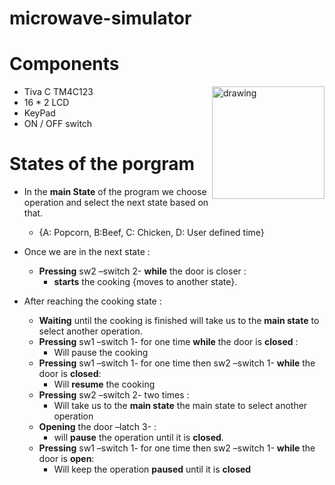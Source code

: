 # microwave-simulator

# **Components**

<div style="text-align: ">
<a href="link">
<img src="https://media.discordapp.net/attachments/975768228611641385/979146437696827452/Picsart_22-05-26_00-17-54-691.jpg?width=861&height=663" alt="drawing" width="180" align="right"></a>

</div>

- Tiva C TM4C123
- 16 \* 2 LCD
- KeyPad
- ON / OFF switch

# States of the porgram

- In the **main State** of the program we choose operation and select the next state based on that.

  - {A: Popcorn, B:Beef, C: Chicken, D: User defined time}

- Once we are in the next state :

  - **Pressing** sw2 –switch 2- **while** the door is closer :
    - **starts** the cooking {moves to another state}.

- After reaching the cooking state :
  - **Waiting** until the cooking is finished will take us to the **main state** to select another operation.
  - **Pressing** sw1 –switch 1- for one time **while** the door is **closed** :
    - Will pause the cooking
  - **Pressing** sw1 –switch 1- for one time then sw2 –switch 1- **while** the door is **closed**:
    - Will **resume** the cooking
  - **Pressing** sw2 –switch 2- two times :
    - Will take us to the **main state** the main state to select another operation
  - **Opening** the door –latch 3- :
    - will **pause** the operation until it is **closed**.
  - **Pressing** sw1 –switch 1- for one time then sw2 –switch 1- **while** the door is **open**:
    - Will keep the operation **paused** until it is **closed**
